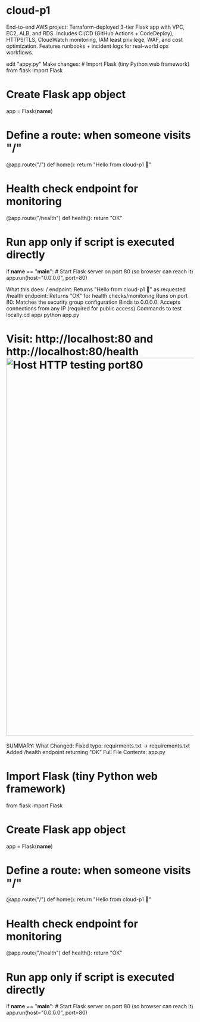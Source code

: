# cloud-p1
End-to-end AWS project: Terraform-deployed 3-tier Flask app with VPC, EC2, ALB, and RDS. Includes CI/CD (GitHub Actions + CodeDeploy), HTTPS/TLS, CloudWatch monitoring, IAM least privilege, WAF, and cost optimization. Features runbooks + incident logs for real-world ops workflows.


edit "appy.py"
Make changes: # Import Flask (tiny Python web framework)
from flask import Flask

# Create Flask app object
app = Flask(__name__)

# Define a route: when someone visits "/"
@app.route("/")
def home():
    return "Hello from cloud-p1 🚀"

# Health check endpoint for monitoring
@app.route("/health")
def health():
    return "OK"

# Run app only if script is executed directly
if __name__ == "__main__":
    # Start Flask server on port 80 (so browser can reach it)
    app.run(host="0.0.0.0", port=80)


What this does:
/ endpoint: Returns "Hello from cloud-p1 🚀" as requested
/health endpoint: Returns "OK" for health checks/monitoring
Runs on port 80: Matches the security group configuration
Binds to 0.0.0.0: Accepts connections from any IP (required for public access)
Commands to test locally:cd app/
python app.py
# Visit: http://localhost:80 and http://localhost:80/health<img width="1530" height="1010" alt="Host HTTP testing port80" src="https://github.com/user-attachments/assets/2a0077f8-6b37-4390-8667-ab63239ec214" />

SUMMARY:
What Changed:
Fixed typo: requirments.txt → requirements.txt
Added /health endpoint returning "OK"
Full File Contents:
app.py


# Import Flask (tiny Python web framework)
from flask import Flask

# Create Flask app object
app = Flask(__name__)

# Define a route: when someone visits "/"
@app.route("/")
def home():
    return "Hello from cloud-p1 🚀"

# Health check endpoint for monitoring
@app.route("/health")
def health():
    return "OK"

# Run app only if script is executed directly
if __name__ == "__main__":
    # Start Flask server on port 80 (so browser can reach it)
    app.run(host="0.0.0.0", port=80)
